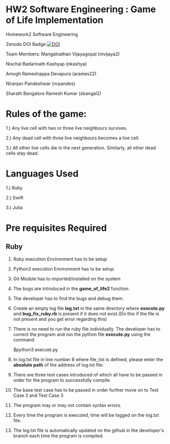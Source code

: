 # HW2 Software Engineering : Game of Life Implementation
Homework2 Software Engineering

Zenodo DOI Badge
[![DOI](https://zenodo.org/badge/289782467.svg)](https://zenodo.org/badge/latestdoi/289782467)

Team Members:
Mangalnathan Vijayagopal (mvijaya2)

Nischal Badarinath Kashyap (nkashya)

Amogh Rameshappa Devapura (arames22)

Niranjan Pandeshwar (nrpandes)

Sharath Bangalore Ramesh Kumar (sbangal2)

# Rules of the game:

1.) Any live cell with two or three live neighbours survives.

2.) Any dead cell with three live neighbours becomes a live cell.

3.) All other live cells die in the next generation. Similarly, all other dead cells stay dead.


# Languages Used

1.) Ruby


2.) Swift


3.) Julia

# Pre requisites Required 

## Ruby
1) Ruby execution Environment has to be setup
2) Python3 execution Environment has to be setup
3) Git Module has to imported/installed on the system

4) The bugs are introduced in the **game_of_life2** function.


5) The developer has to find the bugs and debug them.
6) Create an empty log file **log.txt** in the same directory where **execute.py** and **bug_fix_ruby.rb** is present if it does not exist.(Do this if the file is not present and you get error regarding this)
7) There is no need to run the ruby file individually. The developer has to correct the program and run the python file **execute.py** using the command
   
   
   $python3 execute.py
8) In log.txt file in line number 8 where file_list is defined, please enter the **absolute path** of the address of log.txt file.
9) There are three test cases introduced of which all have to be passed in order for the program to successfully compile.
10) The base test case has to be passed in order further move on to Test Case 2 and Test Case 3
11) The program may or may not contain syntax errors.
12) Every time the program is executed, time will be logged on the log.txt file.
13) The log.txt file is automatically updated on the github in the developer's branch each time the program is compiled.
